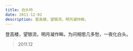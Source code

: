 ```yaml
---
title: 白头吟
date: 2011-12-01
description: 登高楼，望银流，明月凝作眸。
---
```


登高楼，望银流，明月凝作眸。为问相思几多愁，一夜化白头。

> 2011.12